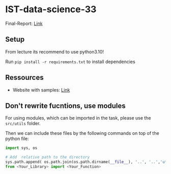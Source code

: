 # IST-data-science-33

Final-Report: [Link](https://www.overleaf.com/1932411886vvfcqbrbrcfq)

## Setup 

From lecture its recommend to use python3.10!

Run ```pip install -r requirements.txt``` to install dependencies

## Ressources

- Website with samples: [Link](http://web.ist.utl.pt/~claudia.antunes/DSLabs/)

## Don't rewrite fucntions, use modules

For using modules, which can be imported in the task, please use the ```src/utils``` folder.

Then we can include these files by the following commands on top of the python file: 

```python
import sys, os

# Add  relative path to the directory
sys.path.append( os.path.join(os.path.dirname(__file__), '..', '..','utils') )
from <Your_Library> import <Your_Function>
```